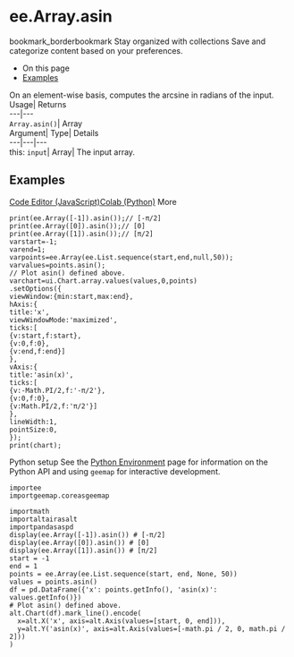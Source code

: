  
#  ee.Array.asin
bookmark_borderbookmark Stay organized with collections  Save and categorize content based on your preferences.
  * On this page
  * [Examples](https://developers.google.com/earth-engine/apidocs/ee-array-asin#examples)


On an element-wise basis, computes the arcsine in radians of the input. 
Usage| Returns  
---|---  
`Array.asin()`| Array  
Argument| Type| Details  
---|---|---  
this: `input`| Array| The input array.  
## Examples
[Code Editor (JavaScript)](https://developers.google.com/earth-engine/apidocs/ee-array-asin#code-editor-javascript-sample)[Colab (Python)](https://developers.google.com/earth-engine/apidocs/ee-array-asin#colab-python-sample) More
```
print(ee.Array([-1]).asin());// [-π/2]
print(ee.Array([0]).asin());// [0]
print(ee.Array([1]).asin());// [π/2]
varstart=-1;
varend=1;
varpoints=ee.Array(ee.List.sequence(start,end,null,50));
varvalues=points.asin();
// Plot asin() defined above.
varchart=ui.Chart.array.values(values,0,points)
.setOptions({
viewWindow:{min:start,max:end},
hAxis:{
title:'x',
viewWindowMode:'maximized',
ticks:[
{v:start,f:start},
{v:0,f:0},
{v:end,f:end}]
},
vAxis:{
title:'asin(x)',
ticks:[
{v:-Math.PI/2,f:'-π/2'},
{v:0,f:0},
{v:Math.PI/2,f:'π/2'}]
},
lineWidth:1,
pointSize:0,
});
print(chart);
```
Python setup
See the [ Python Environment](https://developers.google.com/earth-engine/guides/python_install) page for information on the Python API and using `geemap` for interactive development.
```
importee
importgeemap.coreasgeemap
```
```
importmath
importaltairasalt
importpandasaspd
display(ee.Array([-1]).asin()) # [-π/2]
display(ee.Array([0]).asin()) # [0]
display(ee.Array([1]).asin()) # [π/2]
start = -1
end = 1
points = ee.Array(ee.List.sequence(start, end, None, 50))
values = points.asin()
df = pd.DataFrame({'x': points.getInfo(), 'asin(x)': values.getInfo()})
# Plot asin() defined above.
alt.Chart(df).mark_line().encode(
  x=alt.X('x', axis=alt.Axis(values=[start, 0, end])),
  y=alt.Y('asin(x)', axis=alt.Axis(values=[-math.pi / 2, 0, math.pi / 2]))
)
```

